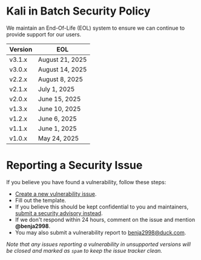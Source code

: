 Kali in Batch Security Policy
=============================

We maintain an End-Of-Life (EOL) system to ensure we can continue to provide support for our users.

| Version | EOL             |
| ------- | --------------  |
| v3.1.x  | August 21, 2025 |
| v3.0.x  | August 14, 2025 |
| v2.2.x  | August 8, 2025  |
| v2.1.x  | July 1, 2025    |
| v2.0.x  | June 15, 2025   |
| v1.3.x  | June 10, 2025   |
| v1.2.x  | June 6, 2025    |
| v1.1.x  | June 1, 2025    |
| v1.0.x  | May 24, 2025    |

Reporting a Security Issue
==========================

If you believe you have found a vulnerability, follow these steps:
- [Create a new vulnerability issue](https://github.com/Kali-in-Batch/kali-in-batch/issues/new?template=vulnerability.md).
- Fill out the template.
- If you believe this should be kept confidential to you and maintainers, [submit a security advisory instead](https://github.com/Kali-in-Batch/kali-in-batch/security/advisories/new).
- If we don't respond within 24 hours, comment on the issue and mention **@benja2998**.
- You may also submit a vulnerability report to [benja2998@duck.com](mailto:benja2998@duck.com).

*Note that any issues reporting a vulnerability in unsupported versions will be closed and marked as `spam` to keep the issue tracker clean.*